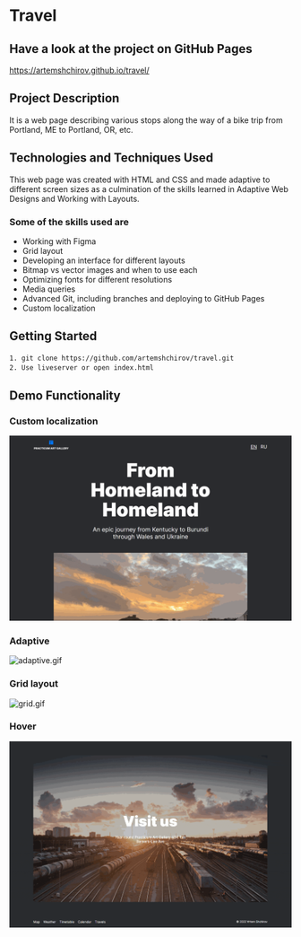 # Travel

## Have a look at the project on GitHub Pages

<https://artemshchirov.github.io/travel/>

## Project Description

It is a web page describing various stops along the way of a bike trip from Portland, ME to Portland, OR, etc.

## Technologies and Techniques Used

This web page was created with HTML and CSS and made adaptive to different screen sizes as a culmination of the skills learned in Adaptive Web Designs and Working with Layouts.

### Some of the skills used are

- Working with Figma
- Grid layout
- Developing an interface for different layouts
- Bitmap vs vector images and when to use each
- Optimizing fonts for different resolutions
- Media queries
- Advanced Git, including branches and deploying to GitHub Pages
- Custom localization

## Getting Started

```bash
1. git clone https://github.com/artemshchirov/travel.git
2. Use liveserver or open index.html
```

## Demo Functionality

### Custom localization

![localization.gif](gifs/travel-localization.gif)

### Adaptive

![adaptive.gif](gifs/travel-adaptive.gif)

### Grid layout

![grid.gif](gifs/travel-grid.gif)

### Hover

![hover.gif](gifs/travel-hover.gif)
